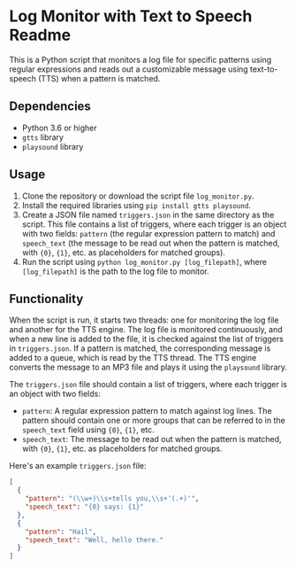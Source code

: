 # Log Monitor with Text to Speech Readme

This is a Python script that monitors a log file for specific patterns using regular expressions and reads out a customizable message using text-to-speech (TTS) when a pattern is matched.

## Dependencies

- Python 3.6 or higher
- `gtts` library
- `playsound` library

## Usage

1. Clone the repository or download the script file `log_monitor.py`.
2. Install the required libraries using `pip install gtts playsound`.
3. Create a JSON file named `triggers.json` in the same directory as the script. This file contains a list of triggers, where each trigger is an object with two fields: `pattern` (the regular expression pattern to match) and `speech_text` (the message to be read out when the pattern is matched, with `{0}`, `{1}`, etc. as placeholders for matched groups).
4. Run the script using `python log_monitor.py [log_filepath]`, where `[log_filepath]` is the path to the log file to monitor.

## Functionality

When the script is run, it starts two threads: one for monitoring the log file and another for the TTS engine. The log file is monitored continuously, and when a new line is added to the file, it is checked against the list of triggers in `triggers.json`. If a pattern is matched, the corresponding message is added to a queue, which is read by the TTS thread. The TTS engine converts the message to an MP3 file and plays it using the `playsound` library.

The `triggers.json` file should contain a list of triggers, where each trigger is an object with two fields:

- `pattern`: A regular expression pattern to match against log lines. The pattern should contain one or more groups that can be referred to in the `speech_text` field using `{0}`, `{1}`, etc.
- `speech_text`: The message to be read out when the pattern is matched, with `{0}`, `{1}`, etc. as placeholders for matched groups.

Here's an example `triggers.json` file:

```json
[
  {
    "pattern": "(\\w+)\\s+tells you,\\s+'(.+)'",
    "speech_text": "{0} says: {1}"
  },
  {
    "pattern": "Hail",
    "speech_text": "Well, hello there."
  }
]
